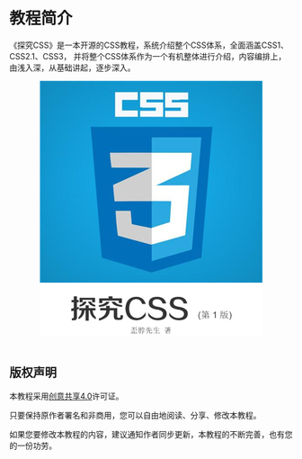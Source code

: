 # 教程简介
《探究CSS》是一本开源的CSS教程，系统介绍整个CSS体系，全面涵盖CSS1、CSS2.1、CSS3， 并将整个CSS体系作为一个有机整体进行介绍，内容编排上，由浅入深，从基础讲起，逐步深入。   

<div align=center><img src="./img/face.png" title="探究CSS" alt="探究CSS"></div>   


## 版权声明
本教程采用[创意共享4.0](https://creativecommons.org/licenses/by-nc/4.0/)许可证。  

只要保持原作者署名和非商用，您可以自由地阅读、分享、修改本教程。  

如果您要修改本教程的内容，建议通知作者同步更新，本教程的不断完善，也有您的一份功劳。  
